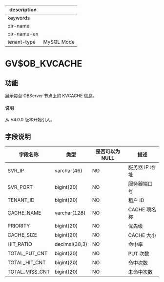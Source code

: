 |description||
|---|---|
|keywords||
|dir-name||
|dir-name-en||
|tenant-type|MySQL Mode|

# GV$OB_KVCACHE

## 功能

展示每台 OBServer 节点上的 KVCACHE 信息。

<main id="notice" type='explain'>
  <h4>说明</h4>
  <p>从 V4.0.0 版本开始引入。</p>
</main>

## 字段说明

|      字段名称      |      类型       | 是否可以为 NULL |    描述     |
|----------------|---------------|------------|-----------|
| SVR_IP         | varchar(46)   | NO         | 服务器 IP 地址 |
| SVR_PORT       | bigint(20)    | NO         | 服务器端口号    |
| TENANT_ID      | bigint(20)    | NO         | 租户 ID     |
| CACHE_NAME     | varchar(128)  | NO         | CACHE 项名称 |
| PRIORITY       | bigint(20)    | NO         | 优先级       |
| CACHE_SIZE     | bigint(20)    | NO         | CACHE 大小  |
| HIT_RATIO      | decimal(38,3) | NO         | 命中率       |
| TOTAL_PUT_CNT  | bigint(20)    | NO         | PUT 次数    |
| TOTAL_HIT_CNT  | bigint(20)    | NO         | 命中次数      |
| TOTAL_MISS_CNT | bigint(20)    | NO         | 未命中次数     |
